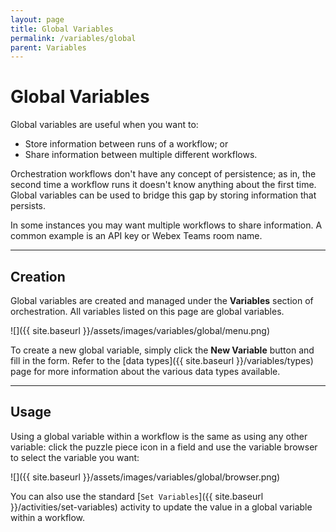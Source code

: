 ```yaml
---
layout: page
title: Global Variables
permalink: /variables/global
parent: Variables
---
```


# Global Variables
Global variables are useful when you want to:
* Store information between runs of a workflow; or
* Share information between multiple different workflows.

Orchestration workflows don't have any concept of persistence; as in, the second time a workflow runs it doesn't know anything about the first time. Global variables can be used to bridge this gap by storing information that persists.

In some instances you may want multiple workflows to share information. A common example is an API key or Webex Teams room name.

---

## Creation
Global variables are created and managed under the **Variables** section of orchestration. All variables listed on this page are global variables.

![]({{ site.baseurl }}/assets/images/variables/global/menu.png)

To create a new global variable, simply click the **New Variable** button and fill in the form. Refer to the [data types]({{ site.baseurl }}/variables/types) page for more information about the various data types available.

---

## Usage
Using a global variable within a workflow is the same as using any other variable: click the puzzle piece icon in a field and use the variable browser to select the variable you want:

![]({{ site.baseurl }}/assets/images/variables/global/browser.png)

You can also use the standard [`Set Variables`]({{ site.baseurl }}/activities/set-variables) activity to update the value in a global variable within a workflow.